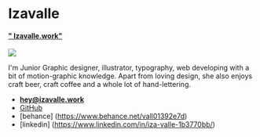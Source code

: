 # Izavalle

#### [" Izavalle.work"](http://Izavalle.work)

![](izavalle.jpg)

I'm Junior Graphic designer, illustrator, typography, web developing with a bit of motion-graphic knowledge.
Apart from loving design, she also enjoys craft beer, craft coffee and a whole lot of hand-lettering.

- **[hey@izavalle.work](mailto:hey@izavalle.work)**
- [GitHub](http://github.com/izavalle23)
- [behance] (https://www.behance.net/vall01392e7d)
- [linkedin] (https://www.linkedin.com/in/iza-valle-1b3770bb/)

